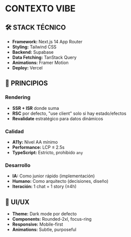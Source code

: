 # CONTEXTO VIBE

## 🛠️ STACK TÉCNICO

- **Framework:** Next.js 14 App Router
- **Styling:** Tailwind CSS
- **Backend:** Supabase
- **Data Fetching:** TanStack Query
- **Animations:** Framer Motion
- **Deploy:** Vercel

## 🎯 PRINCIPIOS

### Rendering
- **SSR + ISR** donde suma
- **RSC** por defecto, "use client" solo si hay estado/efectos
- **Revalidate** estratégico para datos dinámicos

### Calidad
- **A11y:** Nivel AA mínimo
- **Performance:** LCP ≤ 2.5s
- **TypeScript:** Estricto, prohibido `any`

### Desarrollo
- **IA:** Como junior rápido (implementación)
- **Humano:** Como arquitecto (decisiones, diseño)
- **Iteración:** 1 chat = 1 story (≤4h)

## 🎨 UI/UX

- **Theme:** Dark mode por defecto
- **Components:** Rounded-2xl, focus-ring
- **Responsive:** Mobile-first
- **Animations:** Subtle, purposeful
